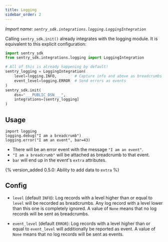 ```yaml
---
title: Logging
sidebar_order: 2
---
```

*Import name: `sentry_sdk.integrations.logging.LoggingIntegration`*

Calling ``sentry_sdk.init()`` already integrates with the logging module. It is
equivalent to this explicit configuration:

```python
import sentry_sdk
from sentry_sdk.integrations.logging import LoggingIntegration

# All of this is already happening by default!
sentry_logging = LoggingIntegration(
    level=logging.INFO,        # Capture info and above as breadcrumbs
    event_level=logging.ERROR  # Send errors as events
)
sentry_sdk.init(
    dsn="___PUBLIC_DSN___",
    integrations=[sentry_logging]
)
```

## Usage

```
import logging
logging.debug("I am a breadcrumb")
logging.error("I am an event", bar=43)
```

* There will be an error event with the message `"I am an event"`.
* `"I am a breadcrumb"` will be attached as breadcrumb to that event.
* `bar` will end up in the event's `extra` attributes.

{% version_added 0.5.0: Ability to add data to `extra` %}

## Config

* `level` (default `INFO`): Log records with a level higher than or equal to
  `level` will be recorded as breadcrumbs. Any log record with a level lower
  than this one is completely ignored. A value of `None` means that no log
  records will be sent as breadcrumbs.

* `event_level` (default `ERROR`): Log records with a level higher than or equal
  to `event_level` will additionally be reported as event. A value of `None`
  means that no log records will be sent as events.
